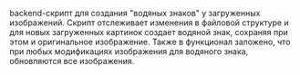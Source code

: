 backend-скрипт для создания "водяных знаков" у загруженных изображений.
Скрипт отслеживает изменения в файловой структуре и для новых загруженных картинок создает водяной знак, сохраняя при этом и оригинальное изображение.
Также в функционал заложено, что при любых модификациях изображения для водяного знака, обновляются все изображения.